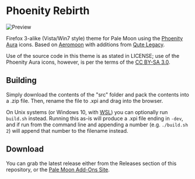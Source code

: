 # Phoenity Rebirth
![Preview](https://i.imgur.com/HDSOOcx.png)

Firefox 3-alike (Vista/Win7 style) theme for Pale Moon using the [Phoenity Aura](https://github.com/cheeaun/phoenity-icons) icons. Based on [Aeromoon](https://github.com/Lootyhoof/aeromoon) with additions from [Qute Legacy](https://github.com/Lootyhoof/qutelegacy).

Use of the source code in this theme is as stated in LICENSE; use of the Phoenity Aura icons, however, is per the terms of the [CC BY-SA 3.0](https://creativecommons.org/licenses/by-sa/3.0/).

## Building
Simply download the contents of the "src" folder  and pack the contents into a .zip file. Then, rename the file to .xpi and drag into the browser.

On Unix systems (or Windows 10, with [WSL](https://docs.microsoft.com/en-us/windows/wsl/about)) you can optionally run `build.sh` instead. Running this as-is will produce a .xpi file ending in `-dev`, and if run from the command line and appending a number (e.g. `./build.sh 2`) will append that number to the filename instead.

## Download
You can grab the latest release either from the Releases section of this repository, or the [Pale Moon Add-Ons Site](https://addons.palemoon.org/addon/phoenity-rebirth/).
